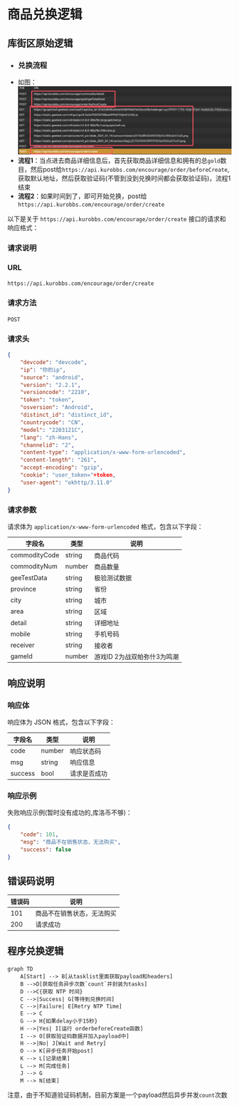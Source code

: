 # 商品兑换逻辑

## 库街区原始逻辑
- ### 兑换流程
- 如图：
![alt text](1.png)
- **流程1**：当点进去商品详细信息后，首先获取商品详细信息和拥有的总`gold`数目，然后post给`https://api.kurobbs.com/encourage/order/beforeCreate`,获取默认地址，然后获取验证码(不管到没到兑换时间都会获取验证码)，流程1结束
- **流程2**：如果时间到了，即可开始兑换，post给`https://api.kurobbs.com/encourage/order/create`

以下是关于 `https://api.kurobbs.com/encourage/order/create` 接口的请求和响应格式：

### 请求说明

### URL

`https://api.kurobbs.com/encourage/order/create`

### 请求方法

`POST`

### 请求头

```json
{
    "devcode": "devcode",
    "ip": "你的ip",
    "source": "android",
    "version": "2.2.1",
    "versioncode": "2210",
    "token": "token",
    "osversion": "Android",
    "distinct_id": "distinct_id",
    "countrycode": "CN",
    "model": "2203121C",
    "lang": "zh-Hans",
    "channelid": "2",
    "content-type": "application/x-www-form-urlencoded",
    "content-length": "261",
    "accept-encoding": "gzip",
    "cookie": "user_token="+token,
    "user-agent": "okhttp/3.11.0"
}
```

### 请求参数

请求体为 `application/x-www-form-urlencoded` 格式，包含以下字段：

| 字段名         | 类型   | 说明                      |
| -------------- | ------ |------------------------- |
| commodityCode  | string |商品代码                  |
| commodityNum   | number |商品数量                  |
| geeTestData    | string |极验测试数据              |
| province       | string |省份                      |
| city           | string |城市                      |
| area           | string |区域                      |
| detail         | string |详细地址                  |
| mobile         | string |手机号码                  |
| receiver       | string |接收者                    |
| gameId         | number |游戏ID  2为战双帕弥什3为鸣潮                  |


## 响应说明

### 响应体

响应体为 JSON 格式，包含以下字段：

| 字段名  | 类型   | 说明                       |
| ------- | ------ | -------------------------- |
| code    | number | 响应状态码                 |
| msg     | string | 响应信息                   |
| success | bool   | 请求是否成功               |

### 响应示例

失败响应示例(暂时没有成功的,库洛币不够)：

```json
{
    "code": 101,
    "msg": "商品不在销售状态，无法购买",
    "success": false
}
```

## 错误码说明

| 错误码 | 说明                   |
| ------ | ---------------------- |
| 101    | 商品不在销售状态，无法购买 |
| 200    | 请求成功               |


## 程序兑换逻辑

```mermaid
graph TD
    A[Start] --> B[从tasklist里面获取payload和headers]
    B -->D[获取任务异步次数`count`并封装为tasks]
    D -->C{获取 NTP 时间}
    C -->|Success| G[等待到兑换时间]
    C -->|Failure| E[Retry NTP Time]
    E --> C
    G --> H{如果delay小于15秒}
    H -->|Yes| I[运行 orderbeforeCreate函数]
    I --> O[获取验证码数据并加入payload中] 
    H -->|No| J[Wait and Retry]
    O --> K[异步任务开始post]
    K --> L[记录结果]
    L --> M[完成任务]
    J --> G
    M --> N[结束]
```
注意，由于不知道验证码机制，目前方案是一个payload然后异步并发`count`次数



